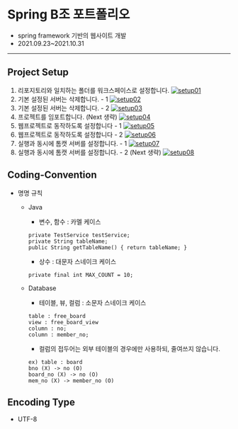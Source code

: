 # Spring B조 포트폴리오

- spring framework 기반의 웹사이트 개발
- 2021.09.23~2021.10.31

------

## Project Setup

1. 리포지토리와 일치하는 폴더를 워크스페이스로 설정합니다. [![setup01](https://user-images.githubusercontent.com/28214971/133531373-1f241b30-e7ac-4a0a-8ba1-98d302235574.png)](https://user-images.githubusercontent.com/28214971/133531373-1f241b30-e7ac-4a0a-8ba1-98d302235574.png)
2. 기본 설정된 서버는 삭제합니다. - 1 [![setup02](https://user-images.githubusercontent.com/28214971/133531586-5378cd10-96bb-41b5-9676-85113251a28d.png)](https://user-images.githubusercontent.com/28214971/133531586-5378cd10-96bb-41b5-9676-85113251a28d.png)
3. 기본 설정된 서버는 삭제합니다. - 2 [![setup03](https://user-images.githubusercontent.com/28214971/133531588-24410bb2-3c78-4830-9ede-02f6dd3479f0.png)](https://user-images.githubusercontent.com/28214971/133531588-24410bb2-3c78-4830-9ede-02f6dd3479f0.png)
4. 프로젝트를 임포트합니다. (Next 생략) [![setup04](https://user-images.githubusercontent.com/28214971/133531589-1c4f4545-2eae-443a-894a-8a58983e5123.png)](https://user-images.githubusercontent.com/28214971/133531589-1c4f4545-2eae-443a-894a-8a58983e5123.png)
5. 웹프로젝트로 동작하도록 설정합니다 - 1 [![setup05](https://user-images.githubusercontent.com/28214971/133531590-a68d311c-a6ab-452c-b8fd-14ced0b55278.png)](https://user-images.githubusercontent.com/28214971/133531590-a68d311c-a6ab-452c-b8fd-14ced0b55278.png)
6. 웹프로젝트로 동작하도록 설정합니다 - 2 [![setup06](https://user-images.githubusercontent.com/28214971/133531591-af3d80cc-ffc3-42f9-b3de-72d261097441.png)](https://user-images.githubusercontent.com/28214971/133531591-af3d80cc-ffc3-42f9-b3de-72d261097441.png)
7. 실행과 동시에 톰캣 서버를 설정합니다. - 1 [![setup07](https://user-images.githubusercontent.com/28214971/133531592-2a79abc9-879e-48de-ae8d-438cc1ed441f.png)](https://user-images.githubusercontent.com/28214971/133531592-2a79abc9-879e-48de-ae8d-438cc1ed441f.png)
8. 실행과 동시에 톰캣 서버를 설정합니다. - 2 (Next 생략) [![setup08](https://user-images.githubusercontent.com/28214971/133531593-61ca62f1-8178-47ee-99dd-e83be2c93d95.png)](https://user-images.githubusercontent.com/28214971/133531593-61ca62f1-8178-47ee-99dd-e83be2c93d95.png)

## Coding-Convention

- 명명 규칙

  - Java

    - 변수, 함수 : 카멜 케이스

    ```
    private TestService testService;
    private String tableName;
    public String getTableName() { return tableName; }
    ```

    - 상수 : 대문자 스네이크 케이스

    ```
    private final int MAX_COUNT = 10;
    ```

  - Database

    - 테이블, 뷰, 컬럼 : 소문자 스네이크 케이스

    ```
    table : free_board
    view : free_board_view
    column : no;
    column : member_no;
    ```

    - 컬럼의 접두어는 외부 테이블의 경우에만 사용하되, 줄여쓰지 않습니다.

    ```
    ex) table : board
    bno (X) -> no (O)
    board_no (X) -> no (O)
    mem_no (X) -> member_no (O)
    ```

## Encoding Type

- UTF-8